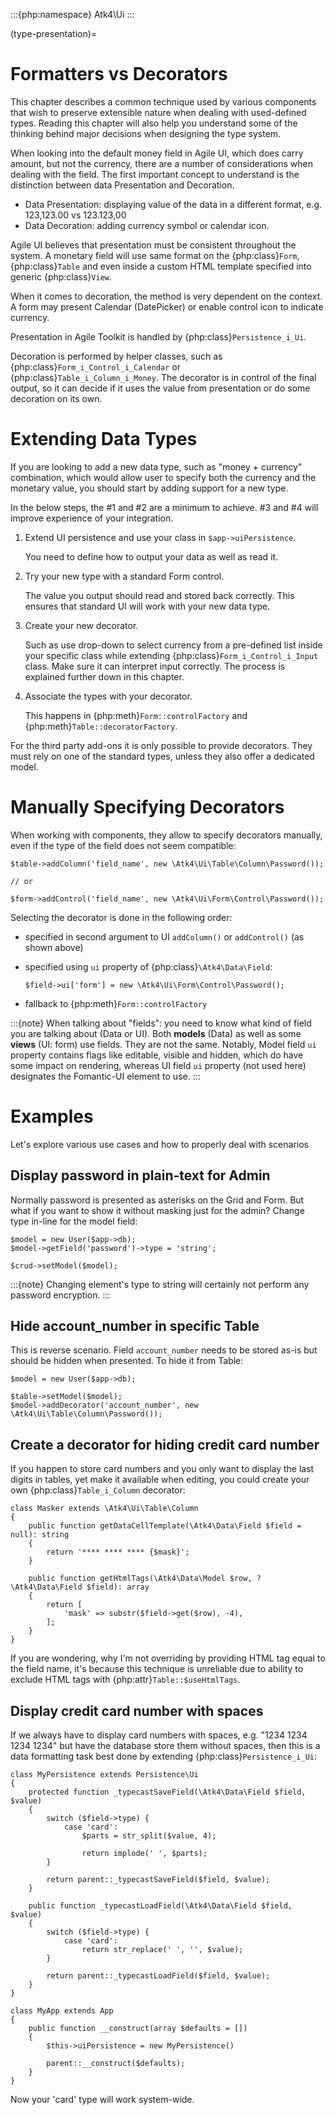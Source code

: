 :::{php:namespace} Atk4\Ui
:::

(type-presentation)=

# Formatters vs Decorators

This chapter describes a common technique used by various components that wish to preserve
extensible nature when dealing with used-defined types. Reading this chapter will also help
you understand some of the thinking behind major decisions when designing the type system.

When looking into the default money field in Agile UI, which does carry amount, but not
the currency, there are a number of considerations when dealing with the field. The first
important concept to understand is the distinction between data Presentation and Decoration.

- Data Presentation: displaying value of the data in a different format, e.g. 123,123.00 vs 123.123,00
- Data Decoration: adding currency symbol or calendar icon.

Agile UI believes that presentation must be consistent throughout the system. A monetary
field will use same format on the {php:class}`Form`, {php:class}`Table` and even inside a
custom HTML template specified into generic {php:class}`View`.

When it comes to decoration, the method is very dependent on the context. A form may present
Calendar (DatePicker) or enable control icon to indicate currency.

Presentation in Agile Toolkit is handled by {php:class}`Persistence_i_Ui`.

Decoration is performed by helper classes, such as {php:class}`Form_i_Control_i_Calendar` or
{php:class}`Table_i_Column_i_Money`. The decorator is in control of the final output, so it can decide if
it uses the value from presentation or do some decoration on its own.

# Extending Data Types

If you are looking to add a new data type, such as "money + currency" combination, which would
allow user to specify both the currency and the monetary value, you should start by adding
support for a new type.

In the below steps, the #1 and #2 are a minimum to achieve. #3 and #4 will improve experience
of your integration.

1. Extend UI persistence and use your class in `$app->uiPersistence`.

   You need to define how to output your data as well as read it.

2. Try your new type with a standard Form control.

   The value you output should read and stored back correctly.
   This ensures that standard UI will work with your new data type.

3. Create your new decorator.

   Such as use drop-down to select currency from a pre-defined list inside your specific class
   while extending {php:class}`Form_i_Control_i_Input` class. Make sure it can interpret input correctly.
   The process is explained further down in this chapter.

4. Associate the types with your decorator.

   This happens in {php:meth}`Form::controlFactory` and {php:meth}`Table::decoratorFactory`.

For the third party add-ons it is only possible to provide decorators. They must rely on one of
the standard types, unless they also offer a dedicated model.

# Manually Specifying Decorators

When working with components, they allow to specify decorators manually, even if the type
of the field does not seem compatible:

```
$table->addColumn('field_name', new \Atk4\Ui\Table\Column\Password());

// or

$form->addControl('field_name', new \Atk4\Ui\Form\Control\Password());
```

Selecting the decorator is done in the following order:

- specified in second argument to UI `addColumn()` or `addControl()` (as shown above)
- specified using `ui` property of {php:class}`\Atk4\Data\Field`:

  ```
  $field->ui['form'] = new \Atk4\Ui\Form\Control\Password();
  ```

- fallback to {php:meth}`Form::controlFactory`

:::{note}
When talking about "fields": you need to know what kind of field you are talking about (Data or UI).
Both **models** (Data) as well as some **views** (UI: form) use fields. They are not the same.
Notably, Model field `ui` property contains flags like editable, visible and hidden,
which do have some impact on rendering, whereas UI field `ui` property (not used here)
designates the Fomantic-UI element to use.
:::

# Examples

Let's explore various use cases and how to properly deal with scenarios

## Display password in plain-text for Admin

Normally password is presented as asterisks on the Grid and Form. But what if you want to
show it without masking just for the admin? Change type in-line for the model field:

```
$model = new User($app->db);
$model->getField('password')->type = 'string';

$crud->setModel($model);
```

:::{note}
Changing element's type to string will certainly not perform any password encryption.
:::

## Hide account_number in specific Table

This is reverse scenario. Field `account_number` needs to be stored as-is but should be
hidden when presented. To hide it from Table:

```
$model = new User($app->db);

$table->setModel($model);
$model->addDecorator('account_number', new \Atk4\Ui\Table\Column\Password());
```

## Create a decorator for hiding credit card number

If you happen to store card numbers and you only want to display the last digits in tables,
yet make it available when editing, you could create your own {php:class}`Table_i_Column` decorator:

```
class Masker extends \Atk4\Ui\Table\Column
{
    public function getDataCellTemplate(\Atk4\Data\Field $field = null): string
    {
        return '**** **** **** {$mask}';
    }

    public function getHtmlTags(\Atk4\Data\Model $row, ?\Atk4\Data\Field $field): array
    {
        return [
            'mask' => substr($field->get($row), -4),
        ];
    }
}
```

If you are wondering, why I'm not overriding by providing HTML tag equal to the field name,
it's because this technique is unreliable due to ability to exclude HTML tags with
{php:attr}`Table::$useHtmlTags`.

## Display credit card number with spaces

If we always have to display card numbers with spaces, e.g. "1234 1234 1234 1234" but have
the database store them without spaces, then this is a data formatting task best done by
extending {php:class}`Persistence_i_Ui`:

```
class MyPersistence extends Persistence\Ui
{
    protected function _typecastSaveField(\Atk4\Data\Field $field, $value)
    {
        switch ($field->type) {
            case 'card':
                $parts = str_split($value, 4);

                return implode(' ', $parts);
        }

        return parent::_typecastSaveField($field, $value);
    }

    public function _typecastLoadField(\Atk4\Data\Field $field, $value)
    {
        switch ($field->type) {
            case 'card':
                return str_replace(' ', '', $value);
        }

        return parent::_typecastLoadField($field, $value);
    }
}

class MyApp extends App
{
    public function __construct(array $defaults = [])
    {
        $this->uiPersistence = new MyPersistence()

        parent::__construct($defaults);
    }
}
```

Now your 'card' type will work system-wide.
